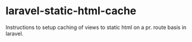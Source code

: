 laravel-static-html-cache
=========================

Instructions to setup caching of views to static html on a pr. route basis in laravel.
